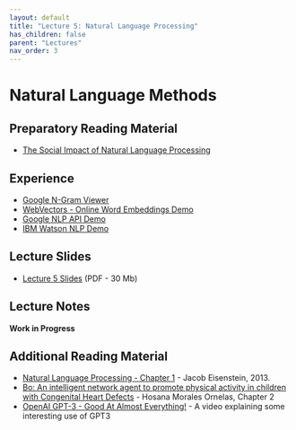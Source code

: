 ```yaml
---
layout: default
title: "Lecture 5: Natural Language Processing"
has_children: false
parent: "Lectures"
nav_order: 3
---
```


# Natural Language Methods

## Preparatory Reading Material

- [The Social Impact of Natural Language Processing](https://aclanthology.org/P16-2096.pdf)

## Experience

- [Google N-Gram Viewer](https://books.google.com/ngrams)
- [WebVectors - Online Word Embeddings Demo](http://vectors.nlpl.eu/explore/embeddings/en/)
- [Google NLP API Demo](https://cloud.google.com/natural-language#section-2)
- [IBM Watson NLP Demo](https://www.ibm.com/demos/live/natural-language-understanding/self-service/home)

## Lecture Slides

- [Lecture 5 Slides]({{site.baseurl}}/assets/slides/ML4D-L5.pdf) (PDF - 30 Mb)

## Lecture Notes

__Work in Progress__

## Additional Reading Material

- [Natural Language Processing - Chapter 1](https://github.com/jacobeisenstein/gt-nlp-class/tree/master/notes) - Jacob Eisenstein, 2013.
- [Bo: An intelligent network agent to promote physical activity in children with Congenital Heart Defects](http://resolver.tudelft.nl/uuid:fd895415-c353-41d5-8430-f0a67fd40ad4) - Hosana Morales Ornelas, Chapter 2
- [OpenAI GPT-3 - Good At Almost Everything!](https://www.youtube.com/watch?v=_x9AwxfjxvE) - A video explaining some interesting use of GPT3
